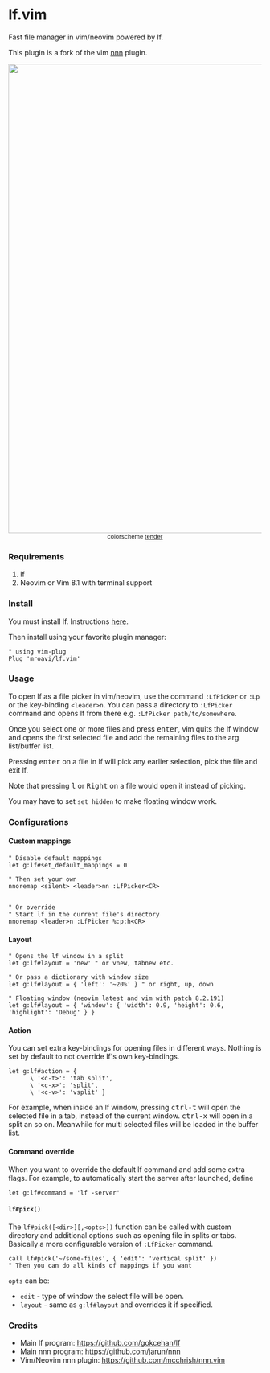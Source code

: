 # lf.vim

Fast file manager in vim/neovim powered by lf.

This plugin is a fork of the vim [nnn](https://github.com/mcchrish/nnn.vim) plugin.

<p align="center">
  <img width="934" src="https://user-images.githubusercontent.com/19517248/107288180-52e55580-6a63-11eb-8f2f-67ce4d673547.png">
  <small>colorscheme <a href="https://github.com/jacoborus/tender.vim">tender</a></small>
</p>

### Requirements

1. lf
2. Neovim or Vim 8.1 with terminal support

### Install

You must install lf. Instructions
[here](https://github.com/gokcehan/lf#installation).

Then install using your favorite plugin manager:

```vim
" using vim-plug
Plug 'mroavi/lf.vim'
```

### Usage

To open lf as a file picker in vim/neovim, use the command `:LfPicker` or
`:Lp` or the key-binding `<leader>n`. You can pass a directory to `:LfPicker`
command and opens lf from there e.g. `:LfPicker path/to/somewhere`.

Once you select one or more files and
press <kbd>enter</kbd>, vim quits the lf window and opens the first selected
file and add the remaining files to the arg list/buffer list.

Pressing <kbd>enter</kbd> on a file in lf will pick any earlier selection, pick
the file and exit lf.

Note that pressing <kbd>l</kbd> or <kbd>Right</kbd> on a file would open it
instead of picking.

You may have to set `set hidden` to make floating window work.

### Configurations

#### Custom mappings

```vim
" Disable default mappings
let g:lf#set_default_mappings = 0

" Then set your own
nnoremap <silent> <leader>nn :LfPicker<CR>


" Or override
" Start lf in the current file's directory
nnoremap <leader>n :LfPicker %:p:h<CR>
```

#### Layout

```vim
" Opens the lf window in a split
let g:lf#layout = 'new' " or vnew, tabnew etc.

" Or pass a dictionary with window size
let g:lf#layout = { 'left': '~20%' } " or right, up, down

" Floating window (neovim latest and vim with patch 8.2.191)
let g:lf#layout = { 'window': { 'width': 0.9, 'height': 0.6, 'highlight': 'Debug' } }
```

#### Action

You can set extra key-bindings for opening files in different ways. Nothing is
set by default to not override lf's own key-bindings.

```vim
let g:lf#action = {
      \ '<c-t>': 'tab split',
      \ '<c-x>': 'split',
      \ '<c-v>': 'vsplit' }
```

For example, when inside an lf window, pressing <kbd>ctrl-t</kbd> will open the
selected file in a tab, instead of the current window. <kbd>ctrl-x</kbd> will
open in a split an so on. Meanwhile for multi selected files will be loaded in
the buffer list.

#### Command override

When you want to override the default lf command and add some extra flags.
For example, to automatically start the server after launched, define

```vim
let g:lf#command = 'lf -server'
```

#### `lf#pick()`

The `lf#pick([<dir>][,<opts>])` function can be called with custom directory
and additional options such as opening file in splits or tabs. Basically a more
configurable version of `:LfPicker` command.

```vim
call lf#pick('~/some-files', { 'edit': 'vertical split' })
" Then you can do all kinds of mappings if you want
```

`opts` can be:

- `edit` - type of window the select file will be open.
- `layout` - same as `g:lf#layout` and overrides it if specified.

### Credits

- Main lf program: https://github.com/gokcehan/lf
- Main nnn program: https://github.com/jarun/nnn
- Vim/Neovim nnn plugin: https://github.com/mcchrish/nnn.vim
